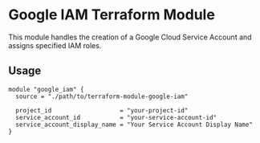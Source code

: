 # Google IAM Terraform Module

This module handles the creation of a Google Cloud Service Account and assigns specified IAM roles.

## Usage

```hcl
module "google_iam" {
  source = "./path/to/terraform-module-google-iam"

  project_id                   = "your-project-id"
  service_account_id           = "your-service-account-id"
  service_account_display_name = "Your Service Account Display Name"
}
